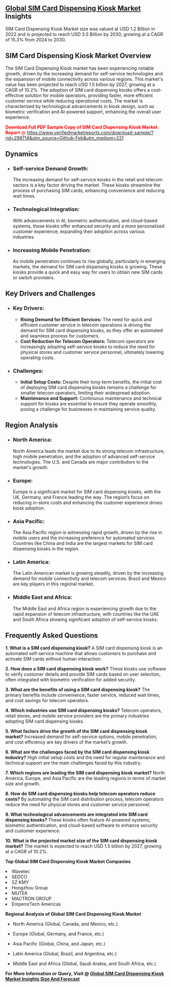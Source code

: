<h2><a href="https://www.verifiedmarketreports.com/download-sample/?rid=299714&amp;utm_source=Github&amp;utm_medium=221" target="_blank">Global SIM Card Dispensing Kiosk Market</a> Insights</h2><p>SIM Card Dispensing Kiosk Market size was valued at USD 1.2 Billion in 2022 and is projected to reach USD 3.5 Billion by 2030, growing at a CAGR of 15.3% from 2024 to 2030.</p><p> <h2>SIM Card Dispensing Kiosk Market Overview</h2> <p>The SIM Card Dispensing Kiosk market has been experiencing notable growth, driven by the increasing demand for self-service technologies and the expansion of mobile connectivity across various regions. This market's value has been projected to reach USD 1.5 billion by 2027, growing at a CAGR of 10.2%. The adoption of SIM card dispensing kiosks offers a cost-effective solution for mobile operators, providing faster, more efficient customer service while reducing operational costs. The market is characterized by technological advancements in kiosk design, such as biometric verification and AI-powered support, enhancing the overall user experience.</p> <p><p><span class=""><span style="color: #ff0000;"><strong>Download Full PDF Sample Copy of SIM Card Dispensing Kiosk Market Report</strong> @ </span><a href="https://www.verifiedmarketreports.com/download-sample/?rid=299714&amp;utm_source=Github-Feb&amp;utm_medium=221" target="_blank">https://www.verifiedmarketreports.com/download-sample/?rid=299714&amp;utm_source=Github-Feb&amp;utm_medium=221</a></span></p></p> <h2>Dynamics</h2> <ul> <li><h3>Self-service Demand Growth:</h3> The increasing demand for self-service kiosks in the retail and telecom sectors is a key factor driving the market. These kiosks streamline the process of purchasing SIM cards, enhancing convenience and reducing wait times.</li> <li><h3>Technological Integration:</h3> With advancements in AI, biometric authentication, and cloud-based systems, these kiosks offer enhanced security and a more personalized customer experience, expanding their adoption across various industries.</li> <li><h3>Increasing Mobile Penetration:</h3> As mobile penetration continues to rise globally, particularly in emerging markets, the demand for SIM card dispensing kiosks is growing. These kiosks provide a quick and easy way for users to obtain new SIM cards or switch providers.</li> </ul> <h2>Key Drivers and Challenges</h2> <ul> <li><h3>Key Drivers:</h3> <ul> <li><strong>Rising Demand for Efficient Services:</strong> The need for quick and efficient customer service in telecom operations is driving the demand for SIM card dispensing kiosks, as they offer an automated and seamless process for customers.</li> <li><strong>Cost Reduction for Telecom Operators:</strong> Telecom operators are increasingly adopting self-service kiosks to reduce the need for physical stores and customer service personnel, ultimately lowering operating costs.</li> </ul> </li> <li><h3>Challenges:</h3> <ul> <li><strong>Initial Setup Costs:</strong> Despite their long-term benefits, the initial cost of deploying SIM card dispensing kiosks remains a challenge for smaller telecom operators, limiting their widespread adoption.</li> <li><strong>Maintenance and Support:</strong> Continuous maintenance and technical support for kiosks are essential to ensure they operate smoothly, posing a challenge for businesses in maintaining service quality.</li> </ul> </li> </ul> <h2>Region Analysis</h2> <ul> <li><h3>North America:</h3> North America leads the market due to its strong telecom infrastructure, high mobile penetration, and the adoption of advanced self-service technologies. The U.S. and Canada are major contributors to the market's growth.</li> <li><h3>Europe:</h3> Europe is a significant market for SIM card dispensing kiosks, with the UK, Germany, and France leading the way. The region’s focus on reducing in-store costs and enhancing the customer experience drives kiosk adoption.</li> <li><h3>Asia Pacific:</h3> The Asia Pacific region is witnessing rapid growth, driven by the rise in mobile users and the increasing preference for automated services. Countries like China and India are the largest markets for SIM card dispensing kiosks in the region.</li> <li><h3>Latin America:</h3> The Latin American market is growing steadily, driven by the increasing demand for mobile connectivity and telecom services. Brazil and Mexico are key players in this regional market.</li> <li><h3>Middle East and Africa:</h3> The Middle East and Africa region is experiencing growth due to the rapid expansion of telecom infrastructure, with countries like the UAE and South Africa showing significant adoption of self-service kiosks.</li> </ul> <h2>Frequently Asked Questions</h2> <p><strong>1. What is a SIM card dispensing kiosk?</strong> A SIM card dispensing kiosk is an automated self-service machine that allows customers to purchase and activate SIM cards without human interaction.</p> <p><strong>2. How does a SIM card dispensing kiosk work?</strong> These kiosks use software to verify customer details and provide SIM cards based on user selection, often integrated with biometric verification for added security.</p> <p><strong>3. What are the benefits of using a SIM card dispensing kiosk?</strong> The primary benefits include convenience, faster service, reduced wait times, and cost savings for telecom operators.</p> <p><strong>4. Which industries use SIM card dispensing kiosks?</strong> Telecom operators, retail stores, and mobile service providers are the primary industries adopting SIM card dispensing kiosks.</p> <p><strong>5. What factors drive the growth of the SIM card dispensing kiosk market?</strong> Increased demand for self-service options, mobile penetration, and cost efficiency are key drivers of the market’s growth.</p> <p><strong>6. What are the challenges faced by the SIM card dispensing kiosk industry?</strong> High initial setup costs and the need for regular maintenance and technical support are the main challenges faced by this industry.</p> <p><strong>7. Which regions are leading the SIM card dispensing kiosk market?</strong> North America, Europe, and Asia Pacific are the leading regions in terms of market size and growth.</p> <p><strong>8. How do SIM card dispensing kiosks help telecom operators reduce costs?</strong> By automating the SIM card distribution process, telecom operators reduce the need for physical stores and customer service personnel.</p> <p><strong>9. What technological advancements are integrated into SIM card dispensing kiosks?</strong> These kiosks often feature AI-powered systems, biometric authentication, and cloud-based software to enhance security and customer experience.</p> <p><strong>10. What is the projected market size of the SIM card dispensing kiosk market?</strong> The market is expected to reach USD 1.5 billion by 2027, growing at a CAGR of 10.2%.</p> </p><p><strong>Top Global SIM Card Dispensing Kiosk Market Companies</strong></p><div data-test-id=""><p><li>Wavetec</li><li> SEDCO</li><li> SZ KMY</li><li> Hongzhou Group</li><li> MUTEK</li><li> MACTRON GROUP</li><li> EmperorTech Americas</li></p><div><strong>Regional Analysis of&nbsp;Global SIM Card Dispensing Kiosk Market</strong></div><ul><li dir="ltr"><p dir="ltr">North America&nbsp;(Global, Canada, and Mexico, etc.)</p></li><li dir="ltr"><p dir="ltr">Europe (Global, Germany, and France, etc.)</p></li><li dir="ltr"><p dir="ltr">Asia Pacific&nbsp;(Global, China, and Japan, etc.)</p></li><li dir="ltr"><p dir="ltr">Latin America&nbsp;(Global, Brazil, and Argentina, etc.)</p></li><li dir="ltr">Middle East and Africa&nbsp;(Global, Saudi Arabia, and South Africa, etc.)</li></ul><p><strong>For More Information or Query, Visit @&nbsp;</strong><strong><a href="https://www.verifiedmarketreports.com/product/sim-card-dispensing-kiosk-market/?utm_source=Github&amp;utm_medium=221" target="_blank">Global SIM Card Dispensing Kiosk Market Insights Size And Forecast</a></strong></p></div>
